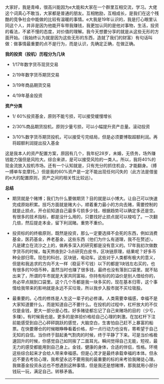大家好，我是青峰，很高兴能因为e大能和大家在一个群里互相交流，学习。大佬这个词真心不敢当，大家都是普通的朋友。互相勉励，互相成长，是我们在这个残酷的竞争社会中能做的比较有温暖的事情。e大我是19年认识的，我是打心眼里认同这个人，并非是因为他能开车带我赚钱，我更加认同的是他对事物，生活，投资的看法，不紧不慢的态度，对价值的理解。我今天想要分享的就是从这些无形的方面开始。（我始终认为就是因为这些无形的东西，造就了我们的财富）有句话叫做：做事情最重要的点不是行为，而是认识，先确定正确，在做正确。

**我的投资（投机）历程分为几块**

- 1/17年数字货币现货交易

- 2/19年数字货币期货交易

- 3/19年商品期货交易

- 4/19年基金投资



**资产分类**

- 1/ 60%投资基金，原则不能亏损，可以接受缓慢增长

- 2/30%商品期货投机，原则少量亏损，可以小幅提升资产总量。滚动投资

- 3/10%数字货币期货投机，可以接受亏完结局，但是必须要博取超额利润。再将超额利润提出投入基金



这是我本人的资产配置方案，原因有几个，我年纪28岁，未婚，无债务，场外赚钱能力强但是风险大。综合来讲，是可以接受风险的一类人。所以，我将40%的现金流放入投机市场。还有一个认知就是，只有充分的抓住机会，才能翻身。（搏一搏单车变摩托。）但是我的60%资产是一定不能出现任何闪失的（此方法是借鉴的e大的配置原则，资产之间的相关性比较远）。

**总结**

- 期货就是个赌博；我们为什么要做期货？目的就是以小博大。让自己可以快速完成原始积累。技巧方面就是赌大小，顺着重力最小的方向去赌，需要控制的就是止损点，开仓前知道自己最多亏损多少钱，根据趋势可以确定多还是空。有很多的技术指标，都是没什么用的，只要找好止损点就可以梭哈了。一次翻几倍，然后提走本金，留下利润赌。重势不重价。

- 投资标的的终极原则，既然是投资，那么一定要选择不会死的东西，例如消费基金，医药基金，养老基金，这些东西（他们为什么有道理，我不在赘述）。凡是建立在流沙之上的，做再多深入的研究都是没有意义的。17年我初次做数字货币的时候，每天熬夜到2-3点研究白皮书，区块链原理，结果呢？好多币种全部归零。现在的科创，区块链，电动车。这些对于人类都有极大的意义，但是和我追求的方向不太一样（稳妥不亏钱）以下的都是1块钱左右买的，也有很多的10倍币种，虽然当时也赚了很多钱，最终也没有落到口袋里。就不贴出来了，所谓的牛市就是大家共同富裕，你持有标的的溢价是别人借给你的，务必早点揣到口袋里。这个几个币都是我一块多买的，现在基本归零，这个事情给我带来的影响就是永远不买垃圾，所以我步入股市就不买垃圾股。

- 最重要的。心性的修炼是人生这一辈子的必修课。人类需要幸福感，幸福不是大家知道要什么，而是知道自己不要什么。在投机的过程中，杠杆放大的不仅仅是金钱，更大一部分是心性。好多赌徒都忘记了自己来赌场的目的（少亏，多赚）。有时候我也是。更多的是体验价格给自己心理的刺激。在加杠杆下注前能感受到自己心砰砰跳跃的感觉，大脑空白，生害怕自己赶不上暴富的船票。在快要爆仓的时候眼睁睁看着价格，却一点行动力也没有，寄希望于自己无知的自信。当你终于鼓起勇气割肉的时候，终于平静了下来。可是当价格极速回升的时候，你感觉自己如同挨了二面耳光。瞬间觉得自己无能，短视，最无力的感受都能用到自己身上。金钱，健康的身体，合适的伴侣，性格。环境这些综合起来才会给人带来幸福感。但是心灵才是最终承载幸福的本体。但永远不要去考验心理，我希望永远不要用我的最重要的标的来考验我赌徒心理。我做基金投资永远也不想遇到这种事情，但是我还是想赌博，那我就用小部分钱玩一玩，满足自己。转移矛盾。

------

 

 